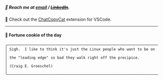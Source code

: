 ##### :calling: Reach me at **[email](mailto:johannes@stenmark.in)** ***/*** **[~~LinkedIn~~](https://www.linkedin.com/in/johannes-stenmark)**.
:feet: Check out the [ChatCopyCat](https://github.com/jstenmark/ChatCopyCat) extension for VSCode.

---
#### :cookie: Fortune cookie of the day
```smalltalk
╭─────────────────────────────────────────────────────────────────────╮
│ Sigh.  I like to think it's just the Linux people who want to be on │
│ the "leading edge" so bad they walk right off the precipice.        │
│ (Craig E. Groeschel)                                                │
╰─────────────────────────────────────────────────────────────────────╯
```
